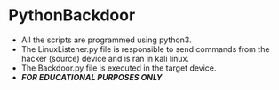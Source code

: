 # PythonBackdoor
- All the scripts are programmed using python3.
- The LinuxListener.py file is responsible to send commands from the hacker (source) device and is ran in kali linux.
- The Backdoor.py file is executed in the target device. 
- ***FOR EDUCATIONAL PURPOSES ONLY***
